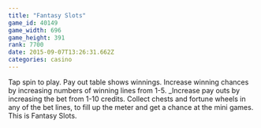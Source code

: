 ```yaml
---
title: "Fantasy Slots"
game_id: 40149
game_width: 696
game_height: 391
rank: 7700
date: 2015-09-07T13:26:31.662Z
categories: casino
---
```

Tap spin to play. Pay out table shows winnings. Increase winning chances by increasing numbers of winning lines from 1-5. _Increase pay outs by increasing the bet from 1-10 credits. Collect chests and fortune wheels in any of the bet lines, to fill up the meter and get a chance at the mini games. This is Fantasy Slots.
